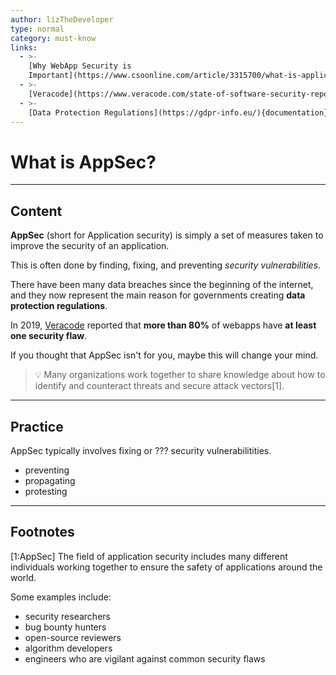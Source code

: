 ```yaml
---
author: lizTheDeveloper
type: normal
category: must-know
links:
  - >-
    [Why WebApp Security is
    Important](https://www.csoonline.com/article/3315700/what-is-application-security-a-process-and-tools-for-securing-software.html){website}
  - >-
    [Veracode](https://www.veracode.com/state-of-software-security-report){website}
  - >-
    [Data Protection Regulations](https://gdpr-info.eu/){documentation}
---
```


# What is AppSec?

---

## Content

**AppSec** (short for Application security) is simply a set of measures taken to improve the security of an application.

This is often done by finding, fixing, and preventing *security vulnerabilities*.

There have been many data breaches since the beginning of the internet, and they now represent the main reason for governments creating **data protection regulations**.

In 2019, [Veracode](https://www.veracode.com/state-of-software-security-report) reported that **more than 80%** of webapps have **at least one security flaw**.

If you thought that AppSec isn't for you, maybe this will change your mind.

> 💡 Many organizations work together to share knowledge about how to identify and counteract threats and secure attack vectors[1].


---

## Practice

AppSec typically involves fixing or ??? security vulnerabilitities.

- preventing
- propagating
- protesting


---

## Footnotes

[1:AppSec]
The field of application security includes many different individuals working together to ensure the safety of applications around the world.

Some examples include:

- security researchers
- bug bounty hunters
- open-source reviewers
- algorithm developers
- engineers who are vigilant against common security flaws
 

